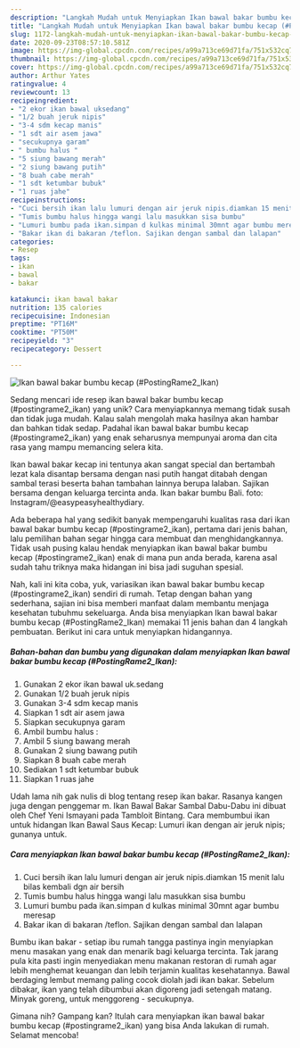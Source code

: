 ```yaml
---
description: "Langkah Mudah untuk Menyiapkan Ikan bawal bakar bumbu kecap (#PostingRame2_Ikan) Anti Gagal"
title: "Langkah Mudah untuk Menyiapkan Ikan bawal bakar bumbu kecap (#PostingRame2_Ikan) Anti Gagal"
slug: 1172-langkah-mudah-untuk-menyiapkan-ikan-bawal-bakar-bumbu-kecap-postingrame2-ikan-anti-gagal
date: 2020-09-23T08:57:10.581Z
image: https://img-global.cpcdn.com/recipes/a99a713ce69d71fa/751x532cq70/ikan-bawal-bakar-bumbu-kecap-postingrame2_ikan-foto-resep-utama.jpg
thumbnail: https://img-global.cpcdn.com/recipes/a99a713ce69d71fa/751x532cq70/ikan-bawal-bakar-bumbu-kecap-postingrame2_ikan-foto-resep-utama.jpg
cover: https://img-global.cpcdn.com/recipes/a99a713ce69d71fa/751x532cq70/ikan-bawal-bakar-bumbu-kecap-postingrame2_ikan-foto-resep-utama.jpg
author: Arthur Yates
ratingvalue: 4
reviewcount: 13
recipeingredient:
- "2 ekor ikan bawal uksedang"
- "1/2 buah jeruk nipis"
- "3-4 sdm kecap manis"
- "1 sdt air asem jawa"
- "secukupnya garam"
- " bumbu halus "
- "5 siung bawang merah"
- "2 siung bawang putih"
- "8 buah cabe merah"
- "1 sdt ketumbar bubuk"
- "1 ruas jahe"
recipeinstructions:
- "Cuci bersih ikan lalu lumuri dengan air jeruk nipis.diamkan 15 menit lalu bilas kembali dgn air bersih"
- "Tumis bumbu halus hingga wangi lalu masukkan sisa bumbu"
- "Lumuri bumbu pada ikan.simpan d kulkas minimal 30mnt agar bumbu meresap"
- "Bakar ikan di bakaran /teflon. Sajikan dengan sambal dan lalapan"
categories:
- Resep
tags:
- ikan
- bawal
- bakar

katakunci: ikan bawal bakar 
nutrition: 135 calories
recipecuisine: Indonesian
preptime: "PT16M"
cooktime: "PT50M"
recipeyield: "3"
recipecategory: Dessert

---
```



![Ikan bawal bakar bumbu kecap (#PostingRame2_Ikan)](https://img-global.cpcdn.com/recipes/a99a713ce69d71fa/751x532cq70/ikan-bawal-bakar-bumbu-kecap-postingrame2_ikan-foto-resep-utama.jpg)

Sedang mencari ide resep ikan bawal bakar bumbu kecap (#postingrame2_ikan) yang unik? Cara menyiapkannya memang tidak susah dan tidak juga mudah. Kalau salah mengolah maka hasilnya akan hambar dan bahkan tidak sedap. Padahal ikan bawal bakar bumbu kecap (#postingrame2_ikan) yang enak seharusnya mempunyai aroma dan cita rasa yang mampu memancing selera kita.

Ikan bawal bakar kecap ini tentunya akan sangat special dan bertambah lezat kala disantap bersama dengan nasi putih hangat ditabah dengan sambal terasi beserta bahan tambahan lainnya berupa lalaban. Sajikan bersama dengan keluarga tercinta anda. Ikan bakar bumbu Bali. foto: Instagram/@easypeasyhealthydiary.

Ada beberapa hal yang sedikit banyak mempengaruhi kualitas rasa dari ikan bawal bakar bumbu kecap (#postingrame2_ikan), pertama dari jenis bahan, lalu pemilihan bahan segar hingga cara membuat dan menghidangkannya. Tidak usah pusing kalau hendak menyiapkan ikan bawal bakar bumbu kecap (#postingrame2_ikan) enak di mana pun anda berada, karena asal sudah tahu triknya maka hidangan ini bisa jadi suguhan spesial.


Nah, kali ini kita coba, yuk, variasikan ikan bawal bakar bumbu kecap (#postingrame2_ikan) sendiri di rumah. Tetap dengan bahan yang sederhana, sajian ini bisa memberi manfaat dalam membantu menjaga kesehatan tubuhmu sekeluarga. Anda bisa menyiapkan Ikan bawal bakar bumbu kecap (#PostingRame2_Ikan) memakai 11 jenis bahan dan 4 langkah pembuatan. Berikut ini cara untuk menyiapkan hidangannya.

<!--inarticleads1-->

##### Bahan-bahan dan bumbu yang digunakan dalam menyiapkan Ikan bawal bakar bumbu kecap (#PostingRame2_Ikan):

1. Gunakan 2 ekor ikan bawal uk.sedang
1. Gunakan 1/2 buah jeruk nipis
1. Gunakan 3-4 sdm kecap manis
1. Siapkan 1 sdt air asem jawa
1. Siapkan secukupnya garam
1. Ambil  bumbu halus :
1. Ambil 5 siung bawang merah
1. Gunakan 2 siung bawang putih
1. Siapkan 8 buah cabe merah
1. Sediakan 1 sdt ketumbar bubuk
1. Siapkan 1 ruas jahe


Udah lama nih gak nulis di blog tentang resep ikan bakar. Rasanya kangen juga dengan penggemar m. Ikan Bawal Bakar Sambal Dabu-Dabu ini dibuat oleh Chef Yeni Ismayani pada Tambloit Bintang. Cara membumbui ikan untuk hidangan Ikan Bawal Saus Kecap: Lumuri ikan dengan air jeruk nipis; gunanya untuk. 

<!--inarticleads2-->

##### Cara menyiapkan Ikan bawal bakar bumbu kecap (#PostingRame2_Ikan):

1. Cuci bersih ikan lalu lumuri dengan air jeruk nipis.diamkan 15 menit lalu bilas kembali dgn air bersih
1. Tumis bumbu halus hingga wangi lalu masukkan sisa bumbu
1. Lumuri bumbu pada ikan.simpan d kulkas minimal 30mnt agar bumbu meresap
1. Bakar ikan di bakaran /teflon. Sajikan dengan sambal dan lalapan


Bumbu ikan bakar - setiap ibu rumah tangga pastinya ingin menyiapkan menu masakan yang enak dan menarik bagi keluarga tercinta. Tak jarang pula kita pasti ingin menyediakan menu makanan restoran di rumah agar lebih menghemat keuangan dan lebih terjamin kualitas kesehatannya. Bawal berdaging lembut memang paling cocok diolah jadi ikan bakar. Sebelum dibakar, ikan yang telah dibumbui akan digoreng jadi setengah matang. Minyak goreng, untuk menggoreng - secukupnya. 

Gimana nih? Gampang kan? Itulah cara menyiapkan ikan bawal bakar bumbu kecap (#postingrame2_ikan) yang bisa Anda lakukan di rumah. Selamat mencoba!
